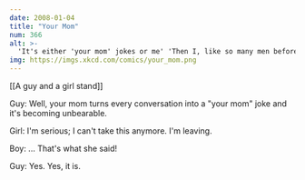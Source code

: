 ```yaml
---
date: 2008-01-04
title: "Your Mom"
num: 366
alt: >-
  'It's either 'your mom' jokes or me' 'Then I, like so many men before me, must reluctantly choose your mom.'
img: https://imgs.xkcd.com/comics/your_mom.png
---
```

[[A guy and a girl stand]]

Guy: Well, your mom turns every conversation into a "your mom" joke and it's becoming unbearable.

Girl: I'm serious; I can't take this anymore. I'm leaving.

Boy: ... That's what she said!

Guy: Yes. Yes, it is.

